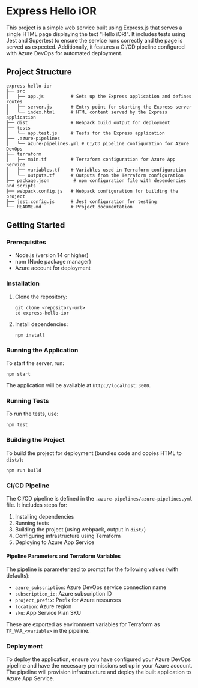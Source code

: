 # Express Hello iOR

This project is a simple web service built using Express.js that serves a single HTML page displaying the text "Hello iOR!". It includes tests using Jest and Supertest to ensure the service runs correctly and the page is served as expected. Additionally, it features a CI/CD pipeline configured with Azure DevOps for automated deployment.

## Project Structure

```
express-hello-ior
├── src
│   ├── app.js          # Sets up the Express application and defines routes
│   ├── server.js       # Entry point for starting the Express server
│   └── index.html      # HTML content served by the Express application
├── dist                # Webpack build output for deployment
├── tests
│   └── app.test.js     # Tests for the Express application
├── .azure-pipelines
│   └── azure-pipelines.yml # CI/CD pipeline configuration for Azure DevOps
├── terraform
│   ├── main.tf         # Terraform configuration for Azure App Service
│   ├── variables.tf    # Variables used in Terraform configuration
│   └── outputs.tf      # Outputs from the Terraform configuration
├── package.json         # npm configuration file with dependencies and scripts
├── webpack.config.js   # Webpack configuration for building the project
├── jest.config.js      # Jest configuration for testing
└── README.md           # Project documentation
```

## Getting Started

### Prerequisites

- Node.js (version 14 or higher)
- npm (Node package manager)
- Azure account for deployment

### Installation

1. Clone the repository:

   ```
   git clone <repository-url>
   cd express-hello-ior
   ```

2. Install dependencies:
   ```
   npm install
   ```

### Running the Application

To start the server, run:

```
npm start
```

The application will be available at `http://localhost:3000`.

### Running Tests

To run the tests, use:

```
npm test
```

### Building the Project

To build the project for deployment (bundles code and copies HTML to `dist/`):

```
npm run build
```

### CI/CD Pipeline

The CI/CD pipeline is defined in the `.azure-pipelines/azure-pipelines.yml` file. It includes steps for:

1. Installing dependencies
2. Running tests
3. Building the project (using webpack, output in `dist/`)
4. Configuring infrastructure using Terraform
5. Deploying to Azure App Service

#### Pipeline Parameters and Terraform Variables

The pipeline is parameterized to prompt for the following values (with defaults):

- `azure_subscription`: Azure DevOps service connection name
- `subscription_id`: Azure subscription ID
- `project_prefix`: Prefix for Azure resources
- `location`: Azure region
- `sku`: App Service Plan SKU

These are exported as environment variables for Terraform as `TF_VAR_<variable>` in the pipeline.

### Deployment

To deploy the application, ensure you have configured your Azure DevOps pipeline and have the necessary permissions set up in your Azure account. The pipeline will provision infrastructure and deploy the built application to Azure App Service.
